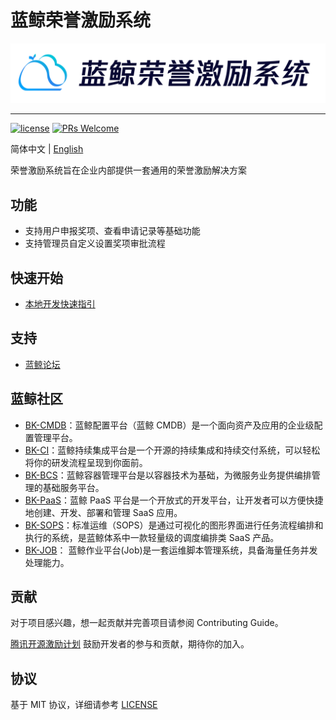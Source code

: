 # 蓝鲸荣誉激励系统
![](docs/_images/logo.png)

---
[![license](https://img.shields.io/badge/license-mit-green.svg?style=flat)](https://github.com/TencentBlueKing/bk-honor/blob/master/LICENSE) 
[![PRs Welcome](https://img.shields.io/badge/PRs-welcome-green.svg)](https://github.com/TencentBlueKing/bk-honor/pulls) 

简体中文 | [English](readme_en.md)

荣誉激励系统旨在企业内部提供一套通用的荣誉激励解决方案

## 功能
- 支持用户申报奖项、查看申请记录等基础功能
- 支持管理员自定义设置奖项审批流程

## 快速开始
- [本地开发快速指引](docs/dev_guide.md)

## 支持
- [蓝鲸论坛](https://bk.tencent.com/s-mart/community)

## 蓝鲸社区
- [BK-CMDB](https://github.com/Tencent/bk-cmdb)：蓝鲸配置平台（蓝鲸 CMDB）是一个面向资产及应用的企业级配置管理平台。
- [BK-CI](https://github.com/Tencent/bk-ci)：蓝鲸持续集成平台是一个开源的持续集成和持续交付系统，可以轻松将你的研发流程呈现到你面前。
- [BK-BCS](https://github.com/Tencent/bk-bcs)：蓝鲸容器管理平台是以容器技术为基础，为微服务业务提供编排管理的基础服务平台。
- [BK-PaaS](https://github.com/Tencent/bk-paas)：蓝鲸 PaaS 平台是一个开放式的开发平台，让开发者可以方便快捷地创建、开发、部署和管理 SaaS 应用。
- [BK-SOPS](https://github.com/Tencent/bk-sops)：标准运维（SOPS）是通过可视化的图形界面进行任务流程编排和执行的系统，是蓝鲸体系中一款轻量级的调度编排类 SaaS 产品。
- [BK-JOB](https://github.com/Tencent/bk-job)： 蓝鲸作业平台(Job)是一套运维脚本管理系统，具备海量任务并发处理能力。

## 贡献
对于项目感兴趣，想一起贡献并完善项目请参阅 Contributing Guide。

[腾讯开源激励计划](https://opensource.tencent.com/contribution) 鼓励开发者的参与和贡献，期待你的加入。

## 协议

基于 MIT 协议，详细请参考 [LICENSE](LICENSE)